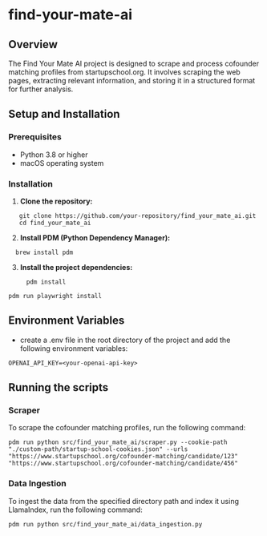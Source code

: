 # find-your-mate-ai


## Overview


The Find Your Mate AI project is designed to scrape and process cofounder matching profiles from startupschool.org. It involves scraping the web pages, extracting relevant information, and storing it in a structured format for further analysis.


## Setup and Installation


### Prerequisites


- Python 3.8 or higher
- macOS operating system


### Installation

1. **Clone the repository:**
```
   git clone https://github.com/your-repository/find_your_mate_ai.git
   cd find_your_mate_ai
```


2. **Install PDM (Python Dependency Manager):**

```
  brew install pdm
```

3. **Install the project dependencies:**
```
     pdm install
```
```
pdm run playwright install
```

## Environment Variables


- create a .env file in the root directory of the project and add the following environment variables:

```
OPENAI_API_KEY=<your-openai-api-key>
```



## Running the scripts

### Scraper

To scrape the cofounder matching profiles, run the following command:
```
pdm run python src/find_your_mate_ai/scraper.py --cookie-path "./custom-path/startup-school-cookies.json" --urls "https://www.startupschool.org/cofounder-matching/candidate/123" "https://www.startupschool.org/cofounder-matching/candidate/456"
```


### Data Ingestion

To ingest the data from the specified directory path and index it using LlamaIndex, run the following command:
```
pdm run python src/find_your_mate_ai/data_ingestion.py
```

